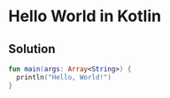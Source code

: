 # Hello World in Kotlin

## Solution

```Kotlin
fun main(args: Array<String>) {
  println("Hello, World!")
}

```